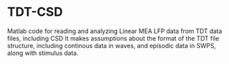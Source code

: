 # TDT-CSD
Matlab code for reading and analyzing Linear MEA LFP data from TDT data files, including CSD
It makes assumptions about the format of the TDT file structure, including continous data in waves, and episodic data in SWPS, along with stimulus data.
